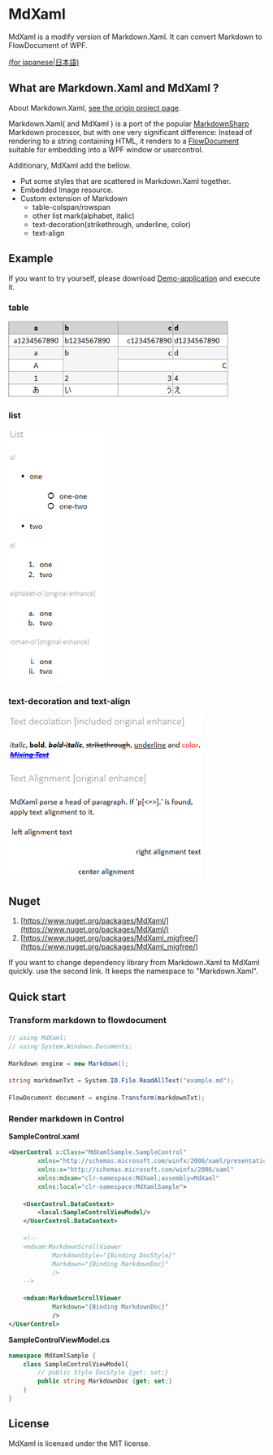 # MdXaml

MdXaml is a modify version of Markdown.Xaml.
It can convert Markdown to FlowDocument of WPF.

[(for japanese|日本語)](index_jp.md)

## What are Markdown.Xaml and MdXaml ?

About Markdown.Xaml, [see the origin project page](https://github.com/theunrepentantgeek/Markdown.XAML).

Markdown.Xaml( and MdXaml ) is a port of the popular 
[MarkdownSharp](http://code.google.com/p/markdownsharp/) Markdown processor, but with one very 
significant difference: Instead of rendering to a string containing HTML, it renders to a 
[FlowDocument](http://msdn.microsoft.com/en-us/library/system.windows.documents.flowdocument.aspx) 
suitable for embedding into a WPF window or usercontrol.

Additionary, MdXaml add the bellow.

* Put some styles that are scattered in Markdown.Xaml together.
* Embedded Image resource.
* Custom extension of Markdown
    * table-colspan/rowspan
    * other list mark(alphabet, italic)
    * text-decoration(strikethrough, underline, color)
    * text-align

## Example

If you want to try yourself, please download [Demo-application](MdXaml_Demo.zip) and execute it.

### table
![table-fowdoc.png    ](img/table-fowdoc.png)

### list
![list-flowdoc.png    ](img/list-flowdoc.png)

### text-decoration and text-align
![textdeco-flowdoc.png](img/textdeco-flowdoc.png)

## Nuget

1. [https://www.nuget.org/packages/MdXaml/](https://www.nuget.org/packages/MdXaml/)
2. [https://www.nuget.org/packages/MdXaml_migfree/](https://www.nuget.org/packages/MdXaml_migfree/)

If you want to change dependency library from Markdown.Xaml to MdXaml quickly. use the second link. It keeps the namespace to "Markdown.Xaml".

## Quick start 

### Transform markdown to flowdocument

```cs
// using MdXaml;
// using System.Windows.Documents;

Markdown engine = new Markdown();

string markdownTxt = System.IO.File.ReadAllText("example.md");

FlowDocument document = engine.Transform(markdownTxt);
```

### Render markdown in Control

**SampleControl.xaml**
```xml
<UserControl x:Class="MdXamlSample.SampleControl"
        xmlns="http://schemas.microsoft.com/winfx/2006/xaml/presentation"
        xmlns:x="http://schemas.microsoft.com/winfx/2006/xaml"
        xmlns:mdxam="clr-namespace:MdXaml;assembly=MdXaml"
        xmlns:local="clr-namespace:MdXamlSample">

    <UserControl.DataContext>
        <local:SampleControlViewModel/>
    </UserControl.DataContext>

    <!--
    <mdxam:MarkdownScrollViewer
            MarkdownStyle="{Binding DocStyle}"
            Markdown="{Binding MarkdownDoc}"
            />
    -->

    <mdxam:MarkdownScrollViewer
            Markdown="{Binding MarkdownDoc}"
            />
</UserControl>
```

**SampleControlViewModel.cs**
```cs
namespace MdXamlSample {
    class SampleControlViewModel{
        // public Style DocStyle {get; set;}
        public string MarkdownDoc {get; set;}
    }
}
```


## License

MdXaml is licensed under the MIT license.